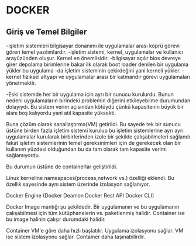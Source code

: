 # DOCKER
## Giriş ve Temel Bilgiler
-işletim sistemleri bilgisayar donanımı ile uygulamalar arası köprü görevi gören temel yazılımlardır.
-işletim sistemi, kernel, uygulamalar ve kullanıcı arayüzünden oluşur. Kernel en önemlisidir.
-bilgisayar açılır bios devreye girer depolama birimlerine bakar ilk olarak boot loader denilen bir uygulama yükler bu uygulama
-da işletim sisteminin çekirdeğini yani kerneli yükler.
-kernel fiziksel altyapı ve uygulamalar arası bir katmandır görevi uygulamaları yönetmektir.

-Eski sistemde her bir uygulama için ayrı bir sunucu kurulurdu. Bunun nedeni uygulamaların birindeki problemin diğerini etkileyebilme
durumundan dolayıydı. Bu sistem verim açısından kötüydü çünkü kapasitenin büyük bir alanı boş kalıyordu yani atıl kapasite yüksekti.

Buna çözüm olarak sanallaştırma(VM) getirildi. Bu sayede tek bir sunucu üstüne birden fazla işletim sistemi kurulup bu işletim sistemlerine
ayrı ayrı uygulamalar kurularak birbirlerinden izole bir şekilde çalışabilmeleri sağlandı fakat işletim sistemlerinin temel gereksinimleri için
de gerekecek olan bir kullanım yüzdesi olduğundan bu da tam olarak tam kapasite verimi sağlamıyordu.

Bu durumun üstüne de containerlar geliştirildi.

Linux kerneline namespaces(process,network vs.) özelliği eklendi. Bu özellik sayesinde aynı sistem üzerinde izolasyon sağlanıyor.

Docker Engine (Docker Deamon Docker Rest API Docker CLI)

Docker Image mantığı şu şekildedir. Bir uygulamanın ve bu uygulamanın çalışabilmesi için tüm kütüphanelerin vs. paketlenmiş halidir.
Container ise bu image halinin çalışır durumdaki halidir.

Container VM'e göre daha hızlı başlatılır. Uygulama izolasyonu sağlar. VM ise sistem izolasyonu sağlar.
Container daha taşınabilirdir.
